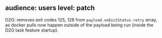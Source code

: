 audience: users
level: patch
---
D2G: removes exit codes 125, 128 from `payload.onExitStatus.retry` array, as docker pulls now happen outside of the payload being run (inside the D2G task feature startup).
